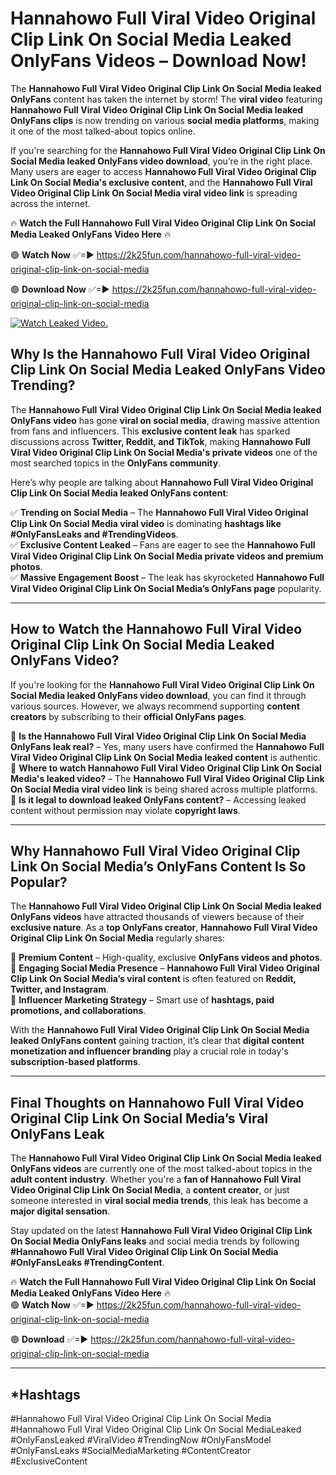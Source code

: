 # Hannahowo Full Viral Video Original Clip Link On Social Media Leaked OnlyFans Videos – Download Now!

The **Hannahowo Full Viral Video Original Clip Link On Social Media leaked OnlyFans** content has taken the internet by storm! The **viral video** featuring **Hannahowo Full Viral Video Original Clip Link On Social Media leaked OnlyFans clips** is now trending on various **social media platforms**, making it one of the most talked-about topics online.  

If you're searching for the **Hannahowo Full Viral Video Original Clip Link On Social Media leaked OnlyFans video download**, you’re in the right place. Many users are eager to access **Hannahowo Full Viral Video Original Clip Link On Social Media's exclusive content**, and the **Hannahowo Full Viral Video Original Clip Link On Social Media viral video link** is spreading across the internet.  

🔥 **Watch the Full Hannahowo Full Viral Video Original Clip Link On Social Media Leaked OnlyFans Video Here** 🔥  

🟢 **Watch Now** ✅=► https://2k25fun.com/hannahowo-full-viral-video-original-clip-link-on-social-media

🟢 **Download Now** ✅=► https://2k25fun.com/hannahowo-full-viral-video-original-clip-link-on-social-media

[![Watch Leaked Video.](https://miro.medium.com/v2/resize:fit:828/format:webp/1*cilzJN44JGOrTw9NJCrNHA.gif "Watch Leaked Video")](https://2k25fun.com/hannahowo-full-viral-video-original-clip-link-on-social-media)

## **Why Is the Hannahowo Full Viral Video Original Clip Link On Social Media Leaked OnlyFans Video Trending?**  

The **Hannahowo Full Viral Video Original Clip Link On Social Media leaked OnlyFans video** has gone **viral on social media**, drawing massive attention from fans and influencers. This **exclusive content leak** has sparked discussions across **Twitter, Reddit, and TikTok**, making **Hannahowo Full Viral Video Original Clip Link On Social Media's private videos** one of the most searched topics in the **OnlyFans community**.  

Here’s why people are talking about **Hannahowo Full Viral Video Original Clip Link On Social Media leaked OnlyFans content**:  

✅ **Trending on Social Media** – The **Hannahowo Full Viral Video Original Clip Link On Social Media viral video** is dominating **hashtags like #OnlyFansLeaks and #TrendingVideos**.  
✅ **Exclusive Content Leaked** – Fans are eager to see the **Hannahowo Full Viral Video Original Clip Link On Social Media private videos and premium photos**.  
✅ **Massive Engagement Boost** – The leak has skyrocketed **Hannahowo Full Viral Video Original Clip Link On Social Media’s OnlyFans page** popularity.  

---

## **How to Watch the Hannahowo Full Viral Video Original Clip Link On Social Media Leaked OnlyFans Video?**  

If you're looking for the **Hannahowo Full Viral Video Original Clip Link On Social Media leaked OnlyFans video download**, you can find it through various sources. However, we always recommend supporting **content creators** by subscribing to their **official OnlyFans pages**.  

🔹 **Is the Hannahowo Full Viral Video Original Clip Link On Social Media OnlyFans leak real?** – Yes, many users have confirmed the **Hannahowo Full Viral Video Original Clip Link On Social Media leaked content** is authentic.  
🔹 **Where to watch Hannahowo Full Viral Video Original Clip Link On Social Media's leaked video?** – The **Hannahowo Full Viral Video Original Clip Link On Social Media viral video link** is being shared across multiple platforms.  
🔹 **Is it legal to download leaked OnlyFans content?** – Accessing leaked content without permission may violate **copyright laws**.  

---

## **Why Hannahowo Full Viral Video Original Clip Link On Social Media’s OnlyFans Content Is So Popular?**  

The **Hannahowo Full Viral Video Original Clip Link On Social Media leaked OnlyFans videos** have attracted thousands of viewers because of their **exclusive nature**. As a **top OnlyFans creator**, **Hannahowo Full Viral Video Original Clip Link On Social Media** regularly shares:  

📌 **Premium Content** – High-quality, exclusive **OnlyFans videos and photos**.  
📌 **Engaging Social Media Presence** – **Hannahowo Full Viral Video Original Clip Link On Social Media’s viral content** is often featured on **Reddit, Twitter, and Instagram**.  
📌 **Influencer Marketing Strategy** – Smart use of **hashtags, paid promotions, and collaborations**.  

With the **Hannahowo Full Viral Video Original Clip Link On Social Media leaked OnlyFans content** gaining traction, it’s clear that **digital content monetization and influencer branding** play a crucial role in today's **subscription-based platforms**.  

---

## **Final Thoughts on Hannahowo Full Viral Video Original Clip Link On Social Media’s Viral OnlyFans Leak**  

The **Hannahowo Full Viral Video Original Clip Link On Social Media leaked OnlyFans videos** are currently one of the most talked-about topics in the **adult content industry**. Whether you're a **fan of Hannahowo Full Viral Video Original Clip Link On Social Media**, a **content creator**, or just someone interested in **viral social media trends**, this leak has become a **major digital sensation**.  

Stay updated on the latest **Hannahowo Full Viral Video Original Clip Link On Social Media OnlyFans leaks** and social media trends by following **#Hannahowo Full Viral Video Original Clip Link On Social Media #OnlyFansLeaks #TrendingContent**.  

🔥 **Watch the Full Hannahowo Full Viral Video Original Clip Link On Social Media Leaked OnlyFans Video Here** 🔥  
🟢 **Watch Now** ✅=► https://2k25fun.com/hannahowo-full-viral-video-original-clip-link-on-social-media

🟢 **Download** ✅=► https://2k25fun.com/hannahowo-full-viral-video-original-clip-link-on-social-media

---

## *Hashtags
#Hannahowo Full Viral Video Original Clip Link On Social Media #Hannahowo Full Viral Video Original Clip Link On Social MediaLeaked #OnlyFansLeaked #ViralVideo #TrendingNow #OnlyFansModel #OnlyFansLeaks #SocialMediaMarketing #ContentCreator #ExclusiveContent  